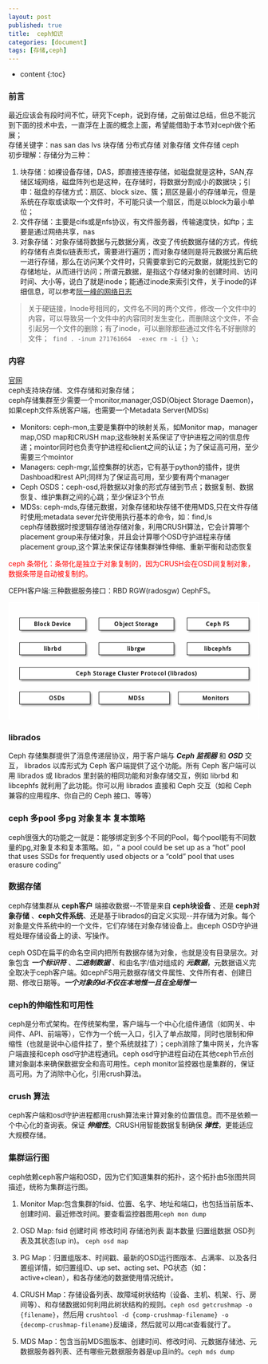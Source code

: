 ```yaml
---
layout: post
published: true
title:  ceph知识
categories: [document]
tags: [存储,ceph]
---
```

* content
{:toc}

### 前言
最近应该会有段时间不忙，研究下ceph，说到存储，之前做过总结，但总不能沉到下面的技术中去，一直浮在上面的概念上面，希望能借助于本节对ceph做个拓展；  
存储关键字：nas san das lvs 块存储 分布式存储 对象存储 文件存储 ceph  
初步理解：存储分为三种：
1. 块存储：如裸设备存储，DAS，即直接连接存储，如磁盘就是这种，SAN,存储区域网络，磁盘阵列也是这种，在存储时，将数据分割成小的数据块；引申：磁盘的存储方式：扇区、block size、簇；扇区是最小的存储单元，但是系统在存取或读取一个文件时，不可能只读一个扇区，而是以block为最小单位；  
2. 文件存储：主要是cifs或是nfs协议，有文件服务器，传输速度快，如ftp；主要是通过网络共享，nas  
3. 对象存储：对象存储将数据与元数据分离，改变了传统数据存储的方式，传统的存储有点类似链表形式，需要进行遍历；而对象存储则是将元数据分离后统一进行存储，那么在访问某个文件时，只需要拿到它的元数据，就能找到它的存储地址，从而进行访问；所谓元数据，是指这个存储对象的创建时间、访问时间、大小等，说白了就是inode；能通过inode来索引文件，关于inode的详细信息，可以参考[阮一峰的网络日志](http://www.ruanyifeng.com/blog/2011/12/inode.html)  
> 关于硬链接，Inode号相同的，文件名不同的两个文件，修改一个文件中的内容，可以导致另一个文件中的内容同时发生变化，而删除这个文件，不会引起另一个文件的删除；有了inode，可以删除那些通过文件名不好删除的文件；``` find . -inum 271761664  -exec rm -i {} \;```


### 内容
[官网](http://docs.ceph.com/docs/master/start/intro/)  
ceph支持块存储、文件存储和对象存储；  
ceph存储集群至少需要一个monitor,manager,OSD(Object Storage Daemon)，如果ceph文件系统客户端，也需要一个Metadata Server(MDSs)

+ Monitors: ceph-mon,主要是集群中的映射关系，如Monitor map，manager map,OSD map和CRUSH map;这些映射关系保证了守护进程之间的信息传递；mointor同时也负责守护进程和client之间的认证；为了保证高可用，至少需要三个mointor  
+ Managers: ceph-mgr,监控集群的状态，它有基于python的插件，提供Dashboad和rest API;同样为了保证高可用，至少要有两个manager  
+ Ceph OSDS：ceph-osd,将数据以对象的形式存储到节点；数据复制、数据恢复、维护集群之间的心跳；至少保证3个节点  
+ MDSs: ceph-mds,存储元数据，对象存储和块存储不使用MDS,只在文件存储时使用;metadata sever允许使用执行基本的命令，如：find,ls  
ceph存储数据时按逻辑存储池存储对象，利用CRUSH算法，它会计算哪个placement group来存储对象，并且会计算哪个OSD守护进程来存储placement group,这个算法来保证存储集群弹性伸缩、重新平衡和动态恢复

<font color=red>
ceph 条带化：条带化是独立于对象复制的，因为CRUSH会在OSD间复制对象，数据条带是自动被复制的。
</font>

CEPH客户端:三种数据服务接口：RBD RGW(radosgw) CephFS。

![架构](/styles/images/ceph-architecture.png)

### librados

Ceph 存储集群提供了消息传递层协议，用于客户端与 ***Ceph 监视器*** 和 ***OSD*** 交互， librados 以库形式为 Ceph 客户端提供了这个功能。所有 Ceph 客户端可以用 librados 或 librados 里封装的相同功能和对象存储交互，例如 librbd 和 libcephfs 就利用了此功能。你可以用 librados 直接和 Ceph 交互（如和 Ceph 兼容的应用程序、你自己的 Ceph 接口、等等）


### ceph 多pool 多pg 对象复本 复本策略
ceph很强大的功能之一就是：能够绑定到多个不同的Pool，每个pool能有不同数量的pg,对象复本和复本策略。如，“ a pool could be set up as a “hot” pool that uses SSDs for frequently used objects or a “cold” pool that uses erasure coding”

### 数据存储
ceph存储集群从 **ceph客户** 端接收数据--不管是来自 **ceph块设备** 、还是 **ceph对象存储** 、**ceph文件系统**、还是基于librados的自定义实现--并存储为对象。每个对象是文件系统中的一个文件，它们存储在对象存储设备上。由ceph OSD守护进程处理存储设备上的读、写操作。

ceph OSD在扁平的命名空间内把所有数据存储为对象，也就是没有目录层次。对象包含 ***一个标识符*** 、***二进制数据*** 、和由名字/值对组成的 ***元数据***，元数据语义完全取决于ceph客户端。如cephFS用元数据存储文件属性、文件所有者、创建日期、修改日期等。***一个对象的id不仅在本地惟一且在全局惟一***

### ceph的伸缩性和可用性
ceph是分布式架构。在传统架构里，客户端与一个中心化组件通信（如网关、中间件、API、前端等），它作为一个统一入口，引入了单点故障，同时也限制和伸缩性（也就是说中心组件挂了，整个系统就挂了）；ceph消除了集中网关，允许客户端直接和ceph osd守护进程通讯。ceph osd守护进程自动在其他ceph节点创建对象副本来确保数据安全和高可用性。ceph monitor监控器也是集群的，保证高可用。为了消除中心化，引用crush算法。

### crush 算法
ceph客户端和osd守护进程都用crush算法来计算对象的位置信息。而不是依赖一个中心化的查询表。保证 ***伸缩性***。CRUSH用智能数据复制确保 ***弹性***，更能适应大规模存储。

### 集群运行图

ceph依赖ceph客户端和OSD，因为它们知道集群的拓扑，这个拓扑由5张图共同描述，统称为集群运行图。

1. Monitor Map:包含集群的fsid、位置、名字、地址和端口，也包括当前版本、创建时间、最近修改时间。要查看监控器图用`ceph mon dump`

2. OSD Map: fsid 创建时间 修改时间 存储池列表 副本数量 归置组数据 OSD列表及其状态(up in)。 `ceph osd map`

3. PG Map：归置组版本、时间戳、最新的OSD运行图版本、占满率、以及各归置组详情，如归置组ID、up set、acting set、PG状态（如：active+clean），和各存储池的数据使用情况统计。

4. CRUSH Map：存储设备列表、故障域树状结构（设备、主机、机架、行、房间等）、和存储数据如何利用此树状结构的规则。`ceph osd getcrushmap -o {filename}`，然后用 `crushtool -d {comp-crushmap-filename} -o {decomp-crushmap-filename}`反编译，然后就可以用cat查看就行了。

5. MDS Map：包含当前MDS图版本、创建时间、修改时间、元数据存储池、元数据服务器列表、还有哪些元数据服务器是up且in的。`ceph mds dump`
